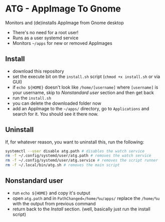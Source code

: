 # ATG - AppImage To Gnome
Monitors and (de)installs AppImage from Gnome desktop

- There's no need for a root user!
- Runs as a user systemd service
- Monitors `~/apps` for new or removed AppImages

## Install
- download this repository
- set the execute bit on the `install.sh` script (`chmod +x install.sh` or via GUI)
- if `echo ${HOME}` doesn't look like `/home/[username]` where `[username]` is your username, skip to *Nonstandard user* section and then get back
- run the `install.sh`
- you can delete the downloaded folder now
- add an AppImage to the `~/apps/` directory, go to `Applications` and search for it. You should see it there now.

## Uninstall
If, for whatever reason, you want to uninstall this, run the following:
```sh
systemctl --user disable atg.path # disables the watch service
rm -f ~/.config/systemd/user/atg.path # removes the watch service
rm -f ~/.config/systemd/user/atg.service # removes the script runner
rm -f ~/.local/bin/atg.sh # removes the main script
```

## Nonstandard user
- run `echo ${HOME}` and copy it's output
- open `atg.path` and in `PathChanged=/home/%u/apps/` replace the `/home/%u` with the output from previous command
- return back to the *Install* section. (well, basically just run the install script)
